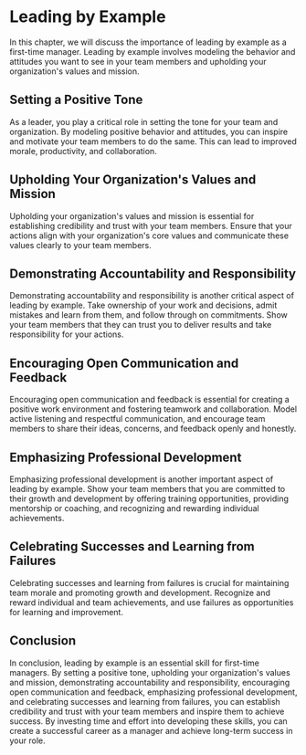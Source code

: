 Leading by Example
================================================

In this chapter, we will discuss the importance of leading by example as a first-time manager. Leading by example involves modeling the behavior and attitudes you want to see in your team members and upholding your organization's values and mission.

Setting a Positive Tone
-----------------------

As a leader, you play a critical role in setting the tone for your team and organization. By modeling positive behavior and attitudes, you can inspire and motivate your team members to do the same. This can lead to improved morale, productivity, and collaboration.

Upholding Your Organization's Values and Mission
------------------------------------------------

Upholding your organization's values and mission is essential for establishing credibility and trust with your team members. Ensure that your actions align with your organization's core values and communicate these values clearly to your team members.

Demonstrating Accountability and Responsibility
-----------------------------------------------

Demonstrating accountability and responsibility is another critical aspect of leading by example. Take ownership of your work and decisions, admit mistakes and learn from them, and follow through on commitments. Show your team members that they can trust you to deliver results and take responsibility for your actions.

Encouraging Open Communication and Feedback
-------------------------------------------

Encouraging open communication and feedback is essential for creating a positive work environment and fostering teamwork and collaboration. Model active listening and respectful communication, and encourage team members to share their ideas, concerns, and feedback openly and honestly.

Emphasizing Professional Development
------------------------------------

Emphasizing professional development is another important aspect of leading by example. Show your team members that you are committed to their growth and development by offering training opportunities, providing mentorship or coaching, and recognizing and rewarding individual achievements.

Celebrating Successes and Learning from Failures
------------------------------------------------

Celebrating successes and learning from failures is crucial for maintaining team morale and promoting growth and development. Recognize and reward individual and team achievements, and use failures as opportunities for learning and improvement.

Conclusion
----------

In conclusion, leading by example is an essential skill for first-time managers. By setting a positive tone, upholding your organization's values and mission, demonstrating accountability and responsibility, encouraging open communication and feedback, emphasizing professional development, and celebrating successes and learning from failures, you can establish credibility and trust with your team members and inspire them to achieve success. By investing time and effort into developing these skills, you can create a successful career as a manager and achieve long-term success in your role.
